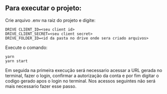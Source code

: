 <h2>
Para executar o projeto:
</h2>

Crie arquivo .env na raiz do projeto e digite:

```
DRIVE CLIENT_ID=<seu client id>
DRIVE_CLIENT_SECRET=<seu client secret>
DRIVE_FOLDER_ID=<id da pasta no drive onde sera criado arquivos>
```

Execute o comando:

```
yarn
yarn start
```

Em seguida na primeira execução será necessario acessar a URL gerada no terminal, fazer o login, confirmar a autorização da conta e por fim digitar o codigo gerado apos o login no terminal. Nos acessos seguintes não será mais necessario fazer esse passo.
